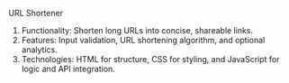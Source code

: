 URL Shortener
1. Functionality: Shorten long URLs into concise, shareable links.
2. Features: Input validation, URL shortening algorithm, and optional analytics.
3. Technologies: HTML for structure, CSS for styling, and JavaScript for logic and API integration.

